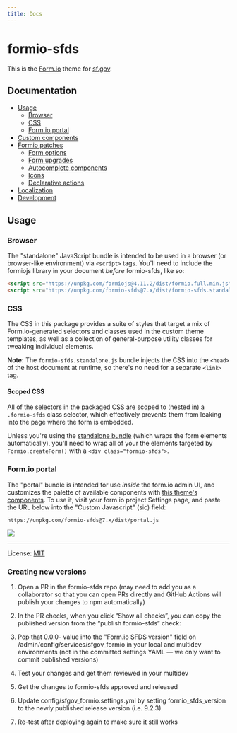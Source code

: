 ```yaml
---
title: Docs
---
```


# formio-sfds
This is the [Form.io] theme for [sf.gov](https://sf.gov).

## Documentation
* [Usage](#usage)
    * [Browser](#browser)
    * [CSS](#css)
    * [Form.io portal](#formio-portal)
* [Custom components](docs/components.md#readme)
* [Formio patches](docs/patches.md)
    * [Form options](docs/patches.md#form-options)
    * [Form upgrades](docs/patches.md#form-upgrades)
    * [Autocomplete components](docs/autocomplete.md)
    * [Icons](docs/patches.md#icons)
    * [Declarative actions](docs/patches.md#declarative-actions)
* [Localization](docs/localization.md#readme)
* [Development](docs/develop.md#readme)

## Usage

### Browser
The "standalone" JavaScript bundle is intended to be used in a browser (or
browser-like environment) via `<script>` tags. You'll need to include the
formiojs library in your document _before_ formio-sfds, like so:

```html
<script src="https://unpkg.com/formiojs@4.11.2/dist/formio.full.min.js"></script>
<script src="https://unpkg.com/formio-sfds@7.x/dist/formio-sfds.standalone.js"></script>
```


### CSS
The CSS in this package provides a suite of styles that target a mix of
Form.io-generated selectors and classes used in the custom theme templates, as
well as a collection of general-purpose utility classes for tweaking individual
elements.

**Note:** The `formio-sfds.standalone.js` bundle injects the CSS into the
`<head>` of the host document at runtime, so there's no need for a separate
`<link>` tag.

#### Scoped CSS
All of the selectors in the packaged CSS are scoped to (nested in) a
`.formio-sfds` class selector, which effectively prevents them from leaking
into the page where the form is embedded.

Unless you're using the [standalone bundle](#standalone-bundle) (which wraps
the form elements automatically), you'll need to wrap all of your the elements
targeted by `Formio.createForm()` with a `<div class="formio-sfds">`.


### Form.io portal
The "portal" bundle is intended for use _inside_ the form.io admin UI, and
customizes the palette of available components with [this theme's
components](docs/components.md). To use it, visit your form.io project Settings
page, and paste the URL below into the "Custom Javascript" (sic) field:

```
https://unpkg.com/formio-sfds@7.x/dist/portal.js
```

![](https://user-images.githubusercontent.com/113896/90575355-0d109a00-e170-11ea-9593-8be0afe88c70.png)


---

License: [MIT](./LICENSE)

[form.io]: https://form.io
[unpkg]: https://unpkg.com


### Creating new versions
1. Open a PR in the formio-sfds repo (may need to add you as a collaborator so that you can open PRs directly and GitHub Actions will publish your changes to npm automatically)

2. In the PR checks, when you click “Show all checks”, you can copy the published version from the “publish formio-sfds” check:

3. Pop that 0.0.0-<sha> value into the "Form.io SFDS version" field on /admin/config/services/sfgov_formio in your local and multidev environments (not in the committed settings YAML — we only want to commit published versions)

4. Test your changes and get them reviewed in your multidev

5. Get the changes to formio-sfds approved and released

6. Update config/sfgov_formio.settings.yml by setting formio_sfds_version to the newly published release version (i.e. 9.2.3)

7. Re-test after deploying again to make sure it still works
